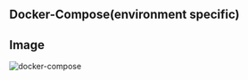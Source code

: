 ## Docker-Compose(environment specific)
## Image
![docker-compose](https://user-images.githubusercontent.com/111736742/220178032-214bd811-acc8-4bbf-9e7c-638ab229f044.jpg)
